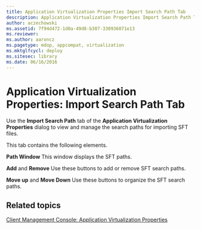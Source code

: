 ```yaml
---
title: Application Virtualization Properties Import Search Path Tab
description: Application Virtualization Properties Import Search Path Tab
author: aczechowski
ms.assetid: 7f94d472-1d0a-49d8-b307-330936071e13
ms.reviewer:
ms.author: aaroncz
ms.pagetype: mdop, appcompat, virtualization
ms.mktglfcycl: deploy
ms.sitesec: library
ms.date: 06/16/2016
---
```



# Application Virtualization Properties: Import Search Path Tab


Use the **Import Search Path** tab of the **Application Virtualization Properties** dialog to view and manage the search paths for importing SFT files.

This tab contains the following elements.

<a href="" id="path-window"></a>**Path Window**
This window displays the SFT paths.

<a href="" id="add-and-remove"></a>**Add** and **Remove**
Use these buttons to add or remove SFT search paths.

<a href="" id="move-up-and-move-down"></a>**Move up** and **Move Down**
Use these buttons to organize the SFT search paths.

## Related topics


[Client Management Console: Application Virtualization Properties](client-management-console-application-virtualization-properties.md)

 

 






